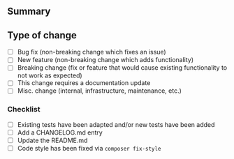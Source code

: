 <!--
    Please ignore the StyleCI erro checks for now, only use `composer fix-style`
    We're currently in the process of removing StyleCI but it hasn't happened yet
-->

## Summary
<!-- Please provide an exhaustive description. -->

## Type of change

<!-- Please delete options that are not relevant. -->

- [ ] Bug fix (non-breaking change which fixes an issue)
- [ ] New feature (non-breaking change which adds functionality)
- [ ] Breaking change (fix or feature that would cause existing functionality to not work as expected)
- [ ] This change requires a documentation update
- [ ] Misc. change (internal, infrastructure, maintenance, etc.)

### Checklist
- [ ] Existing tests have been adapted and/or new tests have been added
- [ ] Add a CHANGELOG.md entry
- [ ] Update the README.md
- [ ] Code style has been fixed via `composer fix-style`
